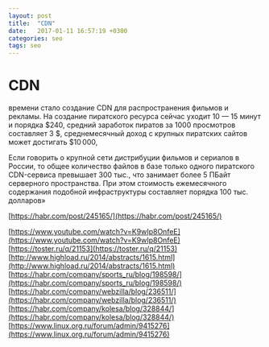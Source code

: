 ```yaml
---
layout: post
title:  "CDN"
date:   2017-01-11 16:57:19 +0300
categories: seo
tags: seo
---
```


# CDN
времени стало создание CDN для распространения фильмов и рекламы. На создание пиратского ресурса сейчас уходит 10 — 15 минут и порядка $240, средний заработок пиратов за 1000 просмотров составляет 3 $, среднемесячный доход с крупных пиратских сайтов может достигать $10 000,

Если говорить о крупной сети дистрибуции фильмов и сериалов в России, то общее количество файлов в базе только одного пиратского CDN-сервиса превышает 300 тыс., что занимает более 5 ПБайт серверного пространства. При этом стоимость ежемесячного содержания подобной инфраструктуры составляет порядка 100 тыс. долларов»


[https://habr.com/post/245165/](https://habr.com/post/245165/)

[https://www.youtube.com/watch?v=K9wIp8OnfeE](https://www.youtube.com/watch?v=K9wIp8OnfeE)
[https://toster.ru/q/21153](https://toster.ru/q/21153)
[http://www.highload.ru/2014/abstracts/1615.html](http://www.highload.ru/2014/abstracts/1615.html)
[https://habr.com/company/sports_ru/blog/198598/](https://habr.com/company/sports_ru/blog/198598/)
[https://habr.com/company/webzilla/blog/236511/](https://habr.com/company/webzilla/blog/236511/)
[https://habr.com/company/kolesa/blog/328844/](https://habr.com/company/kolesa/blog/328844/)
[https://www.linux.org.ru/forum/admin/9415276](https://www.linux.org.ru/forum/admin/9415276)
